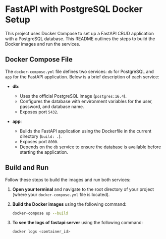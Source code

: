 # FastAPI with PostgreSQL Docker Setup

This project uses Docker Compose to set up a FastAPI CRUD application with a PostgreSQL database. This README outlines the steps to build the Docker images and run the services.

## Docker Compose File

The `docker-compose.yml` file defines two services: `db` for PostgreSQL and `app` for the FastAPI application. Below is a brief description of each service:

- **db**: 
  - Uses the official PostgreSQL image (`postgres:16.4`).
  - Configures the database with environment variables for the user, password, and database name.
  - Exposes port `5432`.

- **app**:
  - Builds the FastAPI application using the Dockerfile in the current directory (`build: .`).
  - Exposes port `8000`.
  - Depends on the `db` service to ensure the database is available before starting the application.

## Build and Run

Follow these steps to build the images and run both services:

1. **Open your terminal** and navigate to the root directory of your project (where your `docker-compose.yml` file is located).

2. **Build the Docker images** using the following command:

   ```bash
   docker-compose up --build
    ```
3. **To see the logs of fastapi server** using the following command:    

    ```bash
    docker logs <container_id>
    ```